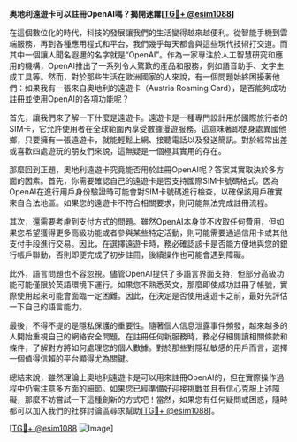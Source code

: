 **奥地利遠遊卡可以註冊OpenAI嗎？揭開迷霧[[TG💪+ @esim1088](https://t.me/s/esim1088)]**

在這個數位化的時代，科技的發展讓我們的生活變得越來越便利。從智能手機到雲端服務，再到各種應用程式和平台，我們幾乎每天都會與這些現代技術打交道。而其中一個讓人聞名遐邇的名字就是“OpenAI”。作為一家專注於人工智慧研究和應用的機構，OpenAI推出了一系列令人驚歎的產品和服務，例如語音助手、文字生成工具等。然而，對於那些生活在歐洲國家的人來說，有一個問題始終困擾著他們：如果我有一張來自奧地利的遠遊卡（Austria Roaming Card），是否能夠成功註冊並使用OpenAI的各項功能呢？

首先，讓我們來了解一下什麼是遠遊卡。遠遊卡是一種專門設計用於國際旅行者的SIM卡，它允許使用者在全球範圍內享受數據漫遊服務。這意味著即使身處異國他鄉，只要擁有一張遠遊卡，就能輕鬆上網、接聽電話以及發送簡訊。對於經常出差或喜歡四處遊玩的朋友們來說，這無疑是一個極其實用的存在。

那麼回到正題，奧地利遠遊卡究竟能否用於註冊OpenAI呢？答案其實取決於多方面的因素。首先，你需要確認自己的遠遊卡是否支持國際SIM卡號碼格式。因為OpenAI在進行用戶身份驗證時可能會對SIM卡號碼進行檢查，以確保該用戶確實來自合法地區。如果您的遠遊卡不符合相關要求，則可能無法完成註冊流程。

其次，還需要考慮到支付方式的問題。雖然OpenAI本身並不收取任何費用，但如果您希望獲得更多高級功能或者參與某些特定活動，則可能需要通過信用卡或其他支付手段進行交易。因此，在選擇遠遊卡時，務必確認該卡是否能方便地與您的銀行帳戶聯動，否則即便完成了初步註冊，後續操作也可能會遇到障礙。

此外，語言問題也不容忽視。儘管OpenAI提供了多語言界面支持，但部分高級功能可能僅限於英語環境下運行。如果您不熟悉英文，那麼即使成功註冊了帳號，實際使用起來可能會面臨一定困難。因此，在決定是否使用遠遊卡之前，最好先評估一下自己的語言能力。

最後，不得不提的是隱私保護的重要性。隨著個人信息泄露事件頻發，越來越多的人開始重視自己的網絡安全問題。在註冊任何新服務時，務必仔細閱讀相關條款和條件，了解對方將如何處理您的個人數據。對於那些對隱私敏感的用戶而言，選擇一個值得信賴的平台顯得尤為關鍵。

總結來說，雖然理論上奧地利遠遊卡是可以用來註冊OpenAI的，但在實際操作過程中仍需注意多方面的細節。如果您已經準備好迎接挑戰並且有信心克服上述障礙，那麼不妨嘗試一下這種創新的方式吧！當然，如果您有任何疑問或困惑，隨時都可以加入我們的社群討論區尋求幫助[[TG💪+ @esim1088](https://t.me/s/esim1088)]。

[[TG💪+ @esim1088](https://t.me/s/esim1088) ![Image](https://i.postimg.cc/4NQfJmqS/Snipaste-2025-05-13-00-14-12.png)]
